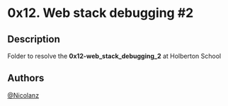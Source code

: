# 0x12. Web stack debugging #2


## Description


Folder to resolve the **0x12-web_stack_debugging_2** at Holberton School




## Authors



[@Nicolanz](https://github.com/Nicolanz)

